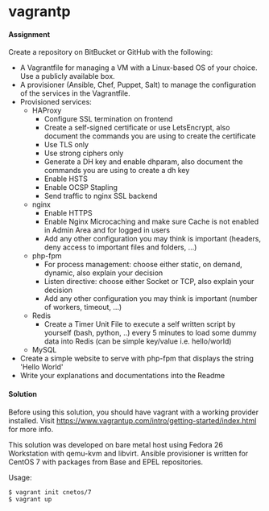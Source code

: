 # vagrantp
#### Assignment

Create a repository on BitBucket or GitHub with the following:

  - A Vagrantfile for managing a VM with a Linux-based OS of your choice. Use a publicly available box.
  - A provisioner (Ansible, Chef, Puppet, Salt) to manage the configuration of the services in the Vagrantfile.
  - Provisioned services:
    - HAProxy
        - Configure SSL termination on frontend
        - Create a self-signed certificate or use LetsEncrypt, also document the commands you are using to create the certificate
        - Use TLS only
        - Use strong ciphers only
        - Generate a DH key and enable dhparam, also document the commands you are using to create a dh key
        - Enable HSTS
        - Enable OCSP Stapling
        - Send traffic to nginx SSL backend
    - nginx
        - Enable HTTPS
        - Enable Nginx Microcaching and make sure Cache is not enabled in Admin Area and for logged in users
        - Add any other configuration you may think is important (headers, deny access to important files and folders, ...)
    - php-fpm
        - For process management: choose either static, on demand, dynamic, also explain your decision
        - Listen directive: choose either Socket or TCP, also explain your decision
        - Add any other configuration you may think is important (number of workers, timeout, …)
    - Redis
        - Create a Timer Unit File to execute a self written script by yourself (bash, python, ..) every 5 minutes to load some dummy data into Redis (can be simple key/value i.e. hello/world)
    - MySQL
  - Create a simple website to serve with php-fpm that displays the string 'Hello World'
  - Write your explanations and documentations into the Readme

#### Solution

Before using this solution, you should have vagrant with a working provider installed. Visit https://www.vagrantup.com/intro/getting-started/index.html for more info.

This solution was developed on bare metal host using Fedora 26 Workstation with qemu-kvm and libvirt.
Ansible provisioner is written for CentOS 7 with packages from Base and EPEL repositories.

Usage:
```
$ vagrant init cnetos/7
$ vagrant up
```
